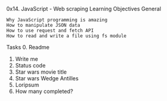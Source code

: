 0x14. JavaScript - Web scraping
Learning Objectives
General

    Why JavaScript programming is amazing
    How to manipulate JSON data
    How to use request and fetch API
    How to read and write a file using fs module

Tasks
0. Readme
1. Write me
2. Status code 
3. Star wars movie title 
4. Star wars Wedge Antilles 
 5. Loripsum 
6. How many completed?  
